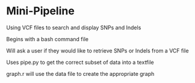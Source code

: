 # Mini-Pipeline
Using VCF files to search and display SNPs and Indels


Begins with a bash command file

Will ask a user if they would like to retrieve SNPs or Indels from a VCF file

Uses pipe.py to get the correct subset of data into a textfile

graph.r will use the data file to create the appropriate graph
